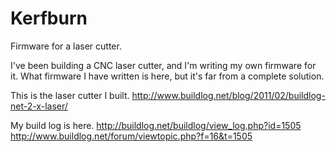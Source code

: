# Kerfburn

Firmware for a laser cutter.

I've been building a CNC laser cutter, and I'm writing my own firmware
for it.  What firmware I have written is here, but it's far from a
complete solution.

This is the laser cutter I built.
http://www.buildlog.net/blog/2011/02/buildlog-net-2-x-laser/

My build log is here.
http://buildlog.net/buildlog/view_log.php?id=1505
http://www.buildlog.net/forum/viewtopic.php?f=16&t=1505
